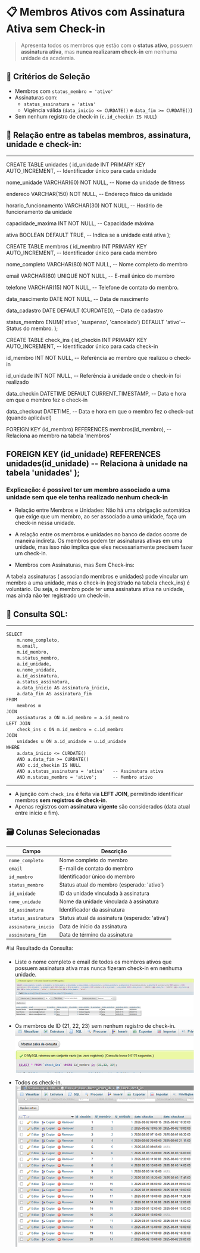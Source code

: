 # 📋 Membros Ativos com Assinatura Ativa sem Check-in

> Apresenta todos os membros que estão com o **status ativo**, possuem **assinatura ativa**, mas **nunca realizaram check-in** em nenhuma unidade da academia.

## 🎯 Critérios de Seleção

- Membros com `status_membro = 'ativo'`
- Assinaturas com:
  - `status_assinatura = 'ativa'`
  - Vigência válida (`data_inicio <= CURDATE()` e `data_fim >= CURDATE()`)
- Sem nenhum registro de check-in (`c.id_checkin IS NULL`)

## 📌 Relação entre as tabelas membros, assinatura, unidade e check-in:
---
  CREATE TABLE unidades (
  id_unidade INT PRIMARY KEY AUTO_INCREMENT, -- Identificador único para cada unidade
  
  nome_unidade VARCHAR(60) NOT NULL, -- Nome da unidade de fitness
  
  endereco VARCHAR(150) NOT NULL, -- Endereço físico da unidade
  
  horario_funcionamento VARCHAR(30) NOT NULL, -- Horário de funcionamento da unidade
  
  capacidade_maxima INT NOT NULL, -- Capacidade máxima
  
  ativa BOOLEAN DEFAULT TRUE, -- Indica se a unidade está ativa
  );
  
  CREATE TABLE membros (
  id_membro INT PRIMARY KEY AUTO_INCREMENT, -- Identificador único para cada membro
  
  nome_completo VARCHAR(80) NOT NULL, -- Nome completo do membro
  
  email VARCHAR(60) UNIQUE NOT NULL, -- E-mail único do membro
  
  telefone VARCHAR(15) NOT NULL, -- Telefone de contato do membro.
  
  data_nascimento DATE NOT NULL, -- Data de nascimento
  
  data_cadastro DATE DEFAULT (CURDATE()), --Data de cadastro  
  
   status_membro ENUM('ativo', 'suspenso', 'cancelado') DEFAULT 'ativo'-- Status do membro.
  );
  
  CREATE TABLE check_ins (
   id_checkin INT PRIMARY KEY AUTO_INCREMENT,  -- Identificador único para cada check-in
   
   id_membro INT NOT NULL,                      -- Referência ao membro que realizou o check-in
   
   id_unidade INT NOT NULL,                     -- Referência à unidade onde o check-in foi realizado
   
   data_checkin DATETIME DEFAULT CURRENT_TIMESTAMP,  -- Data e hora em que o membro fez o check-in
   
   data_checkout DATETIME,                     -- Data e hora em que o membro fez o check-out (quando aplicável)
   
   FOREIGN KEY (id_membro) REFERENCES membros(id_membro),  -- Relaciona ao membro na tabela 'membros'
   
   FOREIGN KEY (id_unidade) REFERENCES unidades(id_unidade)  -- Relaciona à unidade na tabela 'unidades'
      );
  ---

### Explicação: é possível ter um membro associado a uma unidade sem que ele tenha realizado nenhum check-in

- Relação entre Membros e Unidades:
  Não há uma obrigação automática que exige que um membro, ao ser associado a uma unidade, faça um check-in nessa unidade.

- A relação entre os membros e unidades no banco de dados ocorre de maneira indireta. Os membros podem ter assinaturas ativas em uma unidade, mas isso não implica que eles necessariamente precisem fazer um check-in.

- Membros com Assinaturas, mas Sem Check-ins:

A tabela assinaturas ( associando membros e unidades) pode vincular um membro a uma unidade, mas o check-in (registrado na tabela check_ins) é voluntário. Ou seja, o membro pode ter uma assinatura ativa na unidade, mas ainda não ter registrado um check-in.

## 📌 Consulta SQL:

---

    SELECT
        m.nome_completo,
        m.email,
        m.id_membro,
        m.status_membro,
        a.id_unidade,
        u.nome_unidade,
        a.id_assinatura,
        a.status_assinatura,
        a.data_inicio AS assinatura_inicio,
        a.data_fim AS assinatura_fim
    FROM
        membros m
    JOIN
        assinaturas a ON m.id_membro = a.id_membro
    LEFT JOIN
        check_ins c ON m.id_membro = c.id_membro
    JOIN
        unidades u ON a.id_unidade = u.id_unidade
    WHERE
        a.data_inicio <= CURDATE()
        AND a.data_fim >= CURDATE()
        AND c.id_checkin IS NULL
        AND a.status_assinatura = 'ativa'   -- Assinatura ativa
        AND m.status_membro = 'ativo';      -- Membro ativo

---

- A junção com `check_ins` é feita via **LEFT JOIN**, permitindo identificar membros **sem registros de check-in**.
- Apenas registros com **assinatura vigente** são considerados (data atual entre início e fim).

## 🗃️ Colunas Selecionadas

| Campo               | Descrição                                      |
| ------------------- | ---------------------------------------------- |
| `nome_completo`     | Nome completo do membro                        |
| `email`             | E-mail de contato do membro                    |
| `id_membro`         | Identificador único do membro                  |
| `status_membro`     | Status atual do membro (esperado: 'ativo')     |
| `id_unidade`        | ID da unidade vinculada à assinatura           |
| `nome_unidade`      | Nome da unidade vinculada à assinatura         |
| `id_assinatura`     | Identificador da assinatura                    |
| `status_assinatura` | Status atual da assinatura (esperado: 'ativa') |
| `assinatura_inicio` | Data de início da assinatura                   |
| `assinatura_fim`    | Data de término da assinatura                  |

#📊 Resultado da Consulta:

- Liste o nome completo e email de todos os membros ativos que possuem assinatura
  ativa mas nunca fizeram check-in em nenhuma unidade.
  ![alt text](questao1-Listagem.png)

- Os membros de ID (21, 22, 23) sem nenhum registro de check-in.
  ![alt text](q1-Checkin.png)

- Todos os check-in.
  ![alt text](todos.png)
